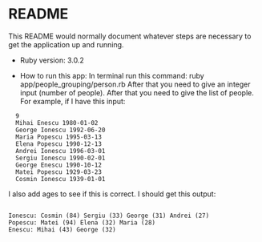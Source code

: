 # README

This README would normally document whatever steps are necessary to get the
application up and running.

* Ruby version: 3.0.2

* How to run this app:
In terminal run this command: ruby app/people_grouping/person.rb
After that you need to give an integer input (number of people). After that you need to give the list of people.
For example, if I have this input:
```
  9
  Mihai Enescu 1980-01-02
  George Ionescu 1992-06-20
  Maria Popescu 1995-03-13
  Elena Popescu 1990-12-13
  Andrei Ionescu 1996-03-01
  Sergiu Ionescu 1990-02-01
  George Enescu 1990-10-12
  Matei Popescu 1929-03-23
  Cosmin Ionescu 1939-01-01
```
I also add ages to see if this is correct.
I should get this output:
```

Ionescu: Cosmin (84) Sergiu (33) George (31) Andrei (27)
Popescu: Matei (94) Elena (32) Maria (28)
Enescu: Mihai (43) George (32)
```